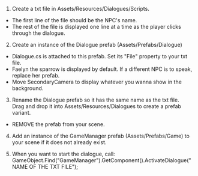1. Create a txt file in Assets/Resources/Dialogues/Scripts.
  - The first line of the file should be the NPC's name.
  - The rest of the file is displayed one line at a time as the player clicks through the dialogue.

2. Create an instance of the Dialogue prefab (Assets/Prefabs/Dialogue)
  - Dialogue.cs is attached to this prefab. Set its "File" property to your txt file.
  - Faelyn the sparrow is displayed by default. If a different NPC is to speak, replace her prefab.
  - Move SecondaryCamera to display whatever you wanna show in the background.

3. Rename the Dialogue prefab so it has the same name as the txt file. Drag and drop it into Assets/Resources/Dialogues to create a prefab variant.
  - REMOVE the prefab from your scene.

4. Add an instance of the GameManager prefab (Assets/Prefabs/Game) to your scene if it does not already exist.

5. When you want to start the dialogue, call: GameObject.Find("GameManager").GetComponent<Game>().ActivateDialogue("NAME OF THE TXT FILE");